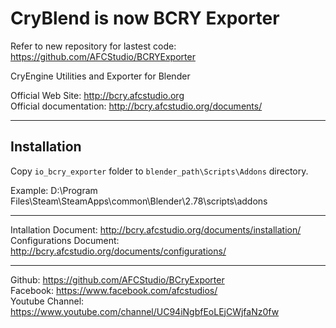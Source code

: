 # CryBlend is now BCRY Exporter
Refer to new repository for lastest code:<br>
https://github.com/AFCStudio/BCRYExporter

CryEngine Utilities and Exporter for Blender

Official Web Site:      http://bcry.afcstudio.org<br>
Official documentation: http://bcry.afcstudio.org/documents/

---

## Installation

Copy `io_bcry_exporter` folder to `blender_path\Scripts\Addons` directory.

Example:  D:\Program Files\Steam\SteamApps\common\Blender\2.78\scripts\addons

---

Intallation Document:    http://bcry.afcstudio.org/documents/installation/<br>
Configurations Document: http://bcry.afcstudio.org/documents/configurations/

---

Github:          https://github.com/AFCStudio/BCryExporter<br>
Facebook:        https://www.facebook.com/afcstudios/<br>
Youtube Channel: https://www.youtube.com/channel/UC94iNgbfEoLEjCWjfaNz0fw
